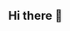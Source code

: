 ## Hi there 👋

<!--
**KiruthigaM1/KiruthigaM1** is a ✨ _special_ ✨ repository because its `README.md` (this file) appears on your GitHub profile.

Here are some ideas to get you started:
      
- 🔭 I’m kiruthiga...
- 🌱 I’m currently pursuing MCA ...


